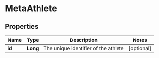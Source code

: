 
# MetaAthlete

## Properties
Name | Type | Description | Notes
------------ | ------------- | ------------- | -------------
**id** | **Long** | The unique identifier of the athlete |  [optional]



